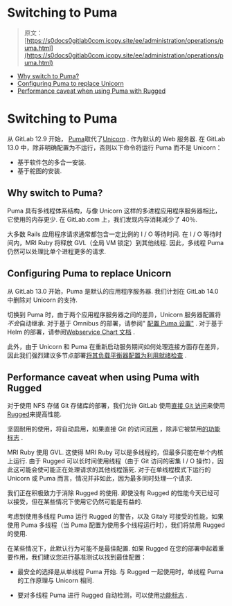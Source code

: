 # Switching to Puma

> 原文：[https://s0docs0gitlab0com.icopy.site/ee/administration/operations/puma.html](https://s0docs0gitlab0com.icopy.site/ee/administration/operations/puma.html)

*   [Why switch to Puma?](#why-switch-to-puma)
*   [Configuring Puma to replace Unicorn](#configuring-puma-to-replace-unicorn)
*   [Performance caveat when using Puma with Rugged](#performance-caveat-when-using-puma-with-rugged)

# Switching to Puma[](#switching-to-puma "Permalink")

从 GitLab 12.9 开始， [Puma](https://github.com/puma/puma)取代了[Unicorn](https://yhbt.net/unicorn/) . 作为默认的 Web 服务器. 在 GitLab 13.0 中，除非明确配置为不运行，否则以下命令将运行 Puma 而不是 Unicorn：

*   基于软件包的多合一安装.
*   基于舵图的安装.

## Why switch to Puma?[](#why-switch-to-puma "Permalink")

Puma 具有多线程体系结构，与像 Unicorn 这样的多进程应用程序服务器相比，它使用的内存更少. 在 GitLab.com 上，我们发现内存消耗减少了 40％.

大多数 Rails 应用程序请求通常都包含一定比例的 I / O 等待时间. 在 I / O 等待时间内，MRI Ruby 将释放 GVL（全局 VM 锁定）到其他线程. 因此，多线程 Puma 仍然可以处理比单个进程更多的请求.

## Configuring Puma to replace Unicorn[](#configuring-puma-to-replace-unicorn "Permalink")

从 GitLab 13.0 开始，Puma 是默认的应用程序服务器. 我们计划在 GitLab 14.0 中删除对 Unicorn 的支持.

切换到 Puma 时，由于两个应用程序服务器之间的差异，Unicorn 服务器配置将*不会*自动继承. 对于基于 Omnibus 的部署，请参阅" [配置 Puma 设置"](https://s0docs0gitlab0com.icopy.site/omnibus/settings/puma.html) . 对于基于 Helm 的部署，请参阅[Webservice Chart 文档](https://s0docs0gitlab0com.icopy.site/charts/charts/gitlab/webservice/index.html) .

此外，由于 Unicorn 和 Puma 在重新启动服务期间如何处理连接方面存在差异，因此我们强烈建议多节点部署[将其负载平衡器配置为利用就绪检查](../high_availability/load_balancer.html#readiness-check) .

## Performance caveat when using Puma with Rugged[](#performance-caveat-when-using-puma-with-rugged "Permalink")

对于使用 NFS 存储 Git 存储库的部署，我们允许 GitLab 使用[直接 Git 访问](../gitaly/index.html#direct-access-to-git-in-gitlab)来使用[Rugged](https://github.com/libgit2/rugged)来提高性能.

坚固耐用的使用，将自动启用，如果直接 Git 的访问[可用](../gitaly/index.html#how-it-works) ，除非它被禁用[的功能标志](../../development/gitaly.html#legacy-rugged-code) .

MRI Ruby 使用 GVL. 这使得 MRI Ruby 可以是多线程的，但最多只能在单个内核上运行. 由于 Rugged 可以长时间使用线程（由于 Git 访问的密集 I / O 操作），因此这可能会使可能正在处理请求的其他线程饿死. 对于在单线程模式下运行的 Unicorn 或 Puma 而言，情况并非如此，因为最多同时处理一个请求.

我们正在积极致力于消除 Rugged 的使用. 即使没有 Rugged 的性能今天已经可以接受，但在某些情况下使用它仍然可能是有益的.

考虑到使用多线程 Puma 运行 Rugged 的警告，以及 Gitaly 可接受的性能，如果使用 Puma 多线程（当 Puma 配置为使用多个线程运行时），我们将禁用 Rugged 的使用.

在某些情况下，此默认行为可能不是最佳配置. 如果 Rugged 在您的部署中起着重要作用，我们建议您进行基准测试以找到最佳配置：

*   最安全的选择是从单线程 Puma 开始. 与 Rugged 一起使用时，单线程 Puma 的工作原理与 Unicorn 相同.

*   要对多线程 Puma 进行 Rugged 自动检测，可以使用[功能标志](../../development/gitaly.html#legacy-rugged-code) .